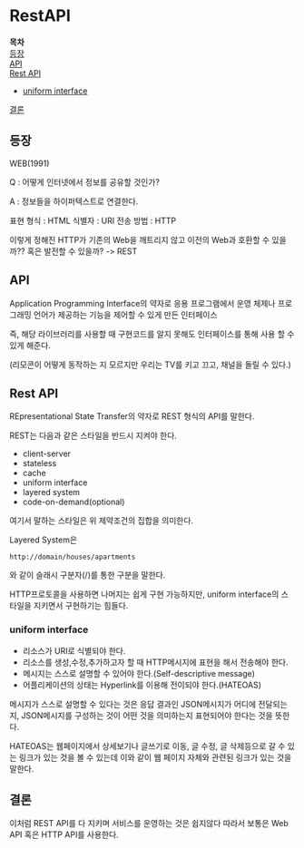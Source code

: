# RestAPI

**목차**  
[등장](#등장)  
[API](#api)  
[Rest API](#rest-api)  
- [uniform interface](#uniform-interface)  

[결론](#결론)

## **등장**

WEB(1991)

Q : 어떻게 인터넷에서 정보를 공유할 것인가?

A : 정보들을 하이퍼텍스트로 연결한다.

표현 형식 : HTML
식별자 : URI
전송 방법 : HTTP

이렇게 정해진 HTTP가 기존의 Web을 깨트리지 않고 이전의 Web과 호환할 수 있을까?? 혹은 발전할 수 있을까? -> REST 

## **API**

Application Programming Interface의 약자로 응용 프로그램에서 운영 체제나 프로그래밍 언어가 제공하는 기능을 제어할 수 있게 만든 인터페이스

즉, 해당 라이브러리를 사용할 때 구현코드를 알지 못해도 인터페이스를 통해 사용 할 수 있게 해준다.

(리모콘이 어떻게 동작하는 지 모르지만 우리는 TV를 키고 끄고, 채널을 돌릴 수 있다.)

## **Rest API**

REpresentational State Transfer의 약자로 REST 형식의 API를 말한다.

REST는 다음과 같은 스타일을 반드시 지켜야 한다.

- client-server
- stateless
- cache
- uniform interface
- layered system
- code-on-demand(optional)

여기서 말하는 스타일은 위 제약조건의 집합을 의미한다.

Layered System은 
```
http://domain/houses/apartments
```
와 같이 슬래시 구분자(/)를 통한 구분을 말한다.

HTTP프로토콜을 사용하면 나머지는 쉽게 구현 가능하지만, uniform interface의 스타일을 지키면서 구현하기는 힘들다.

### uniform interface

- 리소스가 URI로 식별되야 한다.
- 리소스를 생성,수정,추가하고자 할 때 HTTP메시지에 표현을 해서 전송해야 한다.
- 메시지는 스스로 설명할 수 있어야 한다.(Self-descriptive message)
- 어플리케이션의 상태는 Hyperlink를 이용해 전이되야 한다.(HATEOAS)

메시지가 스스로 설명할 수 있다는 것은 응답 결과인 JSON메시지가 어디에 전달되는지, JSON메시지를 구성하는 것이 어떤 것을 의미하는지 표현되어야 한다는 것을 뜻한다.

HATEOAS는 웹페이지에서 상세보기나 글쓰기로 이동, 글 수정, 글 삭제등으로 갈 수 있는 링크가 있는 것을 볼 수 있는데 이와 같이 웹 페이지 자체와 관련된 링크가 있는 것을 말한다.

## **결론**

이처럼 REST API를 다 지키며 서비스를 운영하는 것은 쉽지않다 따라서 보통은 Web API 혹은 HTTP API를 사용한다.